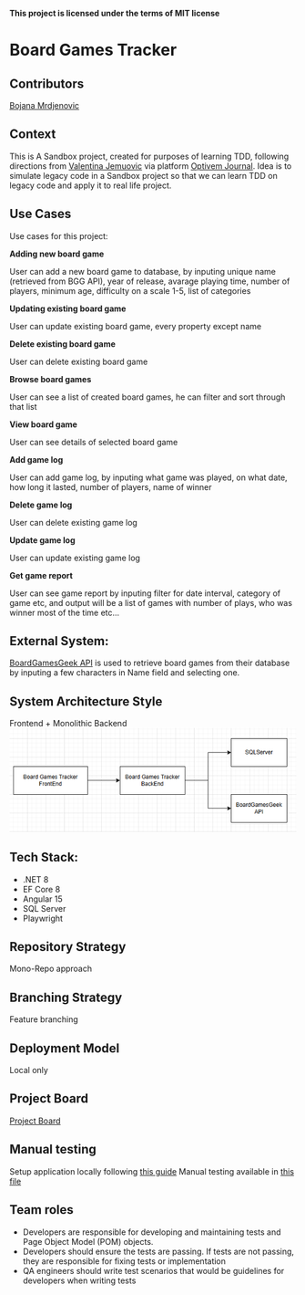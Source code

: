 **This project is licensed under the terms of MIT license**

# Board Games Tracker

## Contributors
[Bojana Mrdjenovic](https://github.com/BojanaSil)

## Context
This is A Sandbox project, created for purposes of learning TDD, following directions from [Valentina Jemuovic](https://www.linkedin.com/in/valentinajemuovic) via platform [Optivem Journal](https://journal.optivem.com/). Idea is to simulate legacy code in a Sandbox project so that we can learn TDD on legacy code and apply it to real life project.

## Use Cases
Use cases for this project:

**Adding new board game**

  User can add a new board game to database, by inputing unique name (retrieved from BGG API), year of release, avarage playing time, number of players, minimum age, difficulty on a scale 1-5, list of categories
  
**Updating existing board game**

   User can update existing board game, every property except name 
   
**Delete existing board game**

   User can delete existing board game
   
**Browse board games**

   User can see a list of created board games, he can filter and sort through that list
   
**View board game**

   User can see details of selected board game

**Add game log**

   User can add game log, by inputing what game was played, on what date, how long it lasted, number of players, name of winner
   
**Delete game log**

   User can delete existing game log
   
**Update game log**

   User can update existing game log

**Get game report**

   User can see game report by inputing filter for date interval, category of game etc, and output will be a list of games with number of plays, who was winner most of the time etc...


## External System:
  [BoardGamesGeek API](https://boardgamegeek.com) is used to retrieve board games from their database by inputing a few characters in Name field and selecting one.

## System Architecture Style
  Frontend + Monolithic Backend
  ![Architecture diagram](/boardGamesTracker-diagram.png)

## Tech Stack:
- .NET 8
- EF Core 8
- Angular 15
- SQL Server
- Playwright

## Repository Strategy 
  Mono-Repo approach

## Branching Strategy
  Feature branching

## Deployment Model 
  Local only

## Project Board
[Project Board](https://github.com/users/BojanaSil/projects/1)

## Manual testing
Setup application locally following [this guide](/DOCKER-SETUP-GUIDE.md)
Manual testing available in [this file](/MANUAL-TESTING-GUIDE.md)

## Team roles
- Developers are responsible for developing and maintaining tests and Page Object Model (POM) objects.
- Developers should ensure the tests are passing. If tests are not passing, they are responsible for fixing tests or implementation
- QA engineers should write test scenarios that would be guidelines for developers when writing tests
